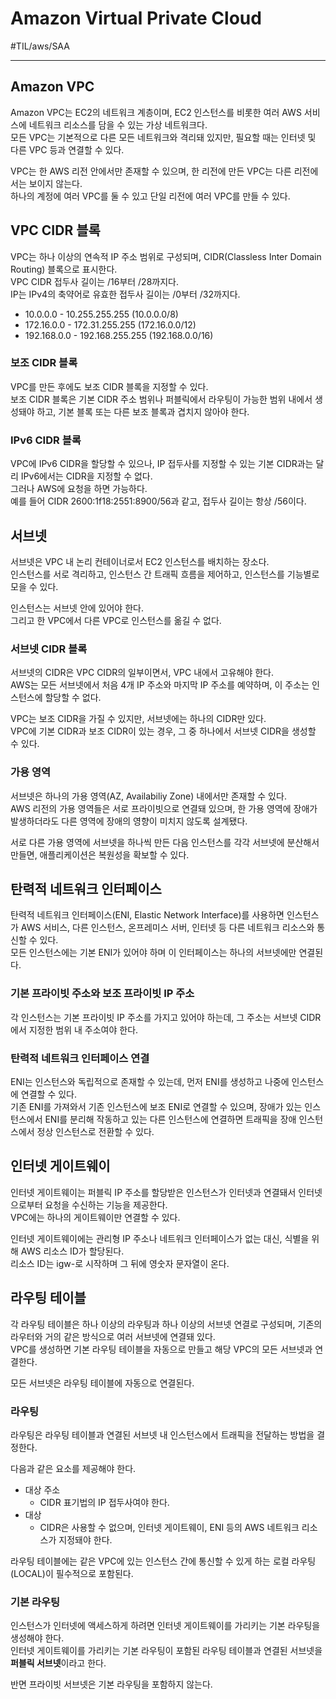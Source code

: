 # Amazon Virtual Private Cloud
#TIL/aws/SAA

---

## Amazon VPC

Amazon VPC는 EC2의 네트워크 계층이며, EC2 인스턴스를 비롯한 여러 AWS 서비스에 네트워크 리소스를 담을 수 있는 가상 네트워크다.  
모든 VPC는 기본적으로 다른 모든 네트워크와 격리돼 있지만, 필요할 때는 인터넷 및 다른 VPC 등과 연결할 수 있다.  

VPC는 한 AWS 리전 안에서만 존재할 수 있으며, 한 리전에 만든 VPC는 다른 리전에서는 보이지 않는다.  
하나의 계정에 여러 VPC를 둘 수 있고 단일 리전에 여러 VPC를 만들 수 있다.  


## VPC CIDR 블록

VPC는 하나 이상의 연속적 IP 주소 범위로 구성되며, CIDR(Classless Inter Domain Routing) 블록으로 표시한다.  
VPC CIDR 접두사 길이는 /16부터 /28까지다.  
IP는 IPv4의 축약어로 유효한 접두사 길이는 /0부터 /32까지다.  

- 10.0.0.0 - 10.255.255.255 (10.0.0.0/8)
- 172.16.0.0 - 172.31.255.255 (172.16.0.0/12)
- 192.168.0.0 - 192.168.255.255 (192.168.0.0/16)


### 보조 CIDR 블록

VPC를 만든 후에도 보조 CIDR 블록을 지정할 수 있다.  
보조 CIDR 블록은 기본 CIDR 주소 범위나 퍼블릭에서 라우팅이 가능한 범위 내에서 생성돼야 하고, 기본 블록 또는 다른 보조 블록과 겹치지 않아야 한다.  


### IPv6 CIDR 블록

VPC에 IPv6 CIDR을 할당할 수 있으나, IP 접두사를 지정할 수 있는 기본 CIDR과는 달리 IPv6에서는 CIDR을 지정할 수 없다.  
그러나 AWS에 요청을 하면 가능하다.  
예를 들어 CIDR 2600:1f18:2551:8900/56과 같고, 접두사 길이는 항상 /56이다.  


## 서브넷

서브넷은 VPC 내 논리 컨테이너로서 EC2 인스턴스를 배치하는 장소다.  
인스턴스를 서로 격리하고, 인스턴스 간 트래픽 흐름을 제어하고, 인스턴스를 기능별로 모을 수 있다.  

인스턴스는 서브넷 안에 있어야 한다.  
그리고 한 VPC에서 다른 VPC로 인스턴스를 옮길 수 없다.  


### 서브넷 CIDR 블록

서브넷의 CIDR은 VPC CIDR의 일부이면서, VPC 내에서 고유해야 한다.  
AWS는 모든 서브넷에서 처음 4개 IP 주소와 마지막 IP 주소를 예약하며, 이 주소는 인스턴스에 할당할 수 없다.  

VPC는 보조 CIDR을 가질 수 있지만, 서브넷에는 하나의 CIDR만 있다.  
VPC에 기본 CIDR과 보조 CIDR이 있는 경우, 그 중 하나에서 서브넷 CIDR을 생성할 수 있다.  


### 가용 영역

서브넷은 하나의 가용 영역(AZ, Availabiliy Zone) 내에서만 존재할 수 있다.  
AWS 리전의 가용 영역들은 서로 프라이빗으로 연결돼 있으며, 한 가용 영역에 장애가 발생하더라도 다른 영역에 장애의 영향이 미치지 않도록 설계됐다.  

서로 다른 가용 영역에 서브넷을 하나씩 만든 다음 인스턴스를 각각 서브넷에 분산해서 만들면, 애플리케이션은 복원성을 확보할 수 있다.  


## 탄력적 네트워크 인터페이스

탄력적 네트워크 인터페이스(ENI, Elastic Network Interface)를 사용하면 인스턴스가 AWS 서비스, 다른 인스턴스, 온프레미스 서버, 인터넷 등 다른 네트워크 리소스와 통신할 수 있다.  
모든 인스턴스에는 기본 ENI가 있어야 하며 이 인터페이스는 하나의 서브넷에만 연결된다.  


### 기본 프라이빗 주소와 보조 프라이빗 IP 주소

각 인스턴스는 기본 프라이빗 IP 주소를 가지고 있어야 하는데, 그 주소는 서브넷 CIDR에서 지정한 범위 내 주소여야 한다.  


### 탄력적 네트워크 인터페이스 연결

ENI는 인스턴스와 독립적으로 존재할 수 있는데, 먼저 ENI를 생성하고 나중에 인스턴스에 연결할 수 있다.  
기존 ENI를 가져와서 기존 인스턴스에 보조 ENI로 연결할 수 있으며, 장애가 있는 인스턴스에서 ENI를 분리해 작동하고 있는 다른 인스턴스에 연결하면 트래픽을 장애 인스턴스에서 정상 인스턴스로 전환할 수 있다.  


## 인터넷 게이트웨이

인터넷 게이트웨이는 퍼블릭 IP 주소를 할당받은 인스턴스가 인터넷과 연결돼서 인터넷으로부터 요청을 수신하는 기능을 제공한다.  
VPC에는 하나의 게이트웨이만 연결할 수 있다.  

인터넷 게이트웨이에는 관리형 IP 주소나 네트워크 인터페이스가 없는 대신, 식별을 위해 AWS 리소스 ID가 할당된다.  
리소스 ID는 igw-로 시작하며 그 뒤에 영숫자 문자열이 온다.  


## 라우팅 테이블

각 라우팅 테이블은 하나 이상의 라우팅과 하나 이상의 서브넷 연결로 구성되며, 기존의 라우터와 거의 같은 방식으로 여러 서브넷에 연결돼 있다.  
VPC를 생성하면 기본 라우팅 테이블을 자동으로 만들고 해당 VPC의 모든 서브넷과 연결한다.  

모든 서브넷은 라우팅 테이블에 자동으로 연결된다.  


### 라우팅

라우팅은 라우팅 테이블과 연결된 서브넷 내 인스턴스에서 트래픽을 전달하는 방법을 결정한다.  

다음과 같은 요소를 제공해야 한다.  

- 대상 주소
	- CIDR 표기법의 IP 접두사여야 한다.
- 대상
	- CIDR은 사용할 수 없으며, 인터넷 게이트웨이, ENI 등의 AWS 네트워크 리소스가 지정돼야 한다.

라우팅 테이블에는 같은 VPC에 있는 인스턴스 간에 통신할 수 있게 하는 로컬 라우팅(LOCAL)이 필수적으로 포함된다.  


### 기본 라우팅

인스턴스가 인터넷에 액세스하게 하려면 인터넷 게이트웨이를 가리키는 기본 라우팅을 생성해야 한다.  
인터넷 게이트웨이를 가리키는 기본 라우팅이 포함된 라우팅 테이블과 연결된 서브넷을 **퍼블릭 서브넷**이라고 한다.  

반면 프라이빗 서브넷은 기본 라우팅을 포함하지 않는다.  









































